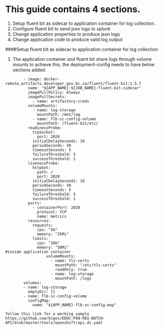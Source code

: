 # This guide contains 4 sections.
1. Setup fluent bit as sidecar to application container for log collection.
2. Configure fluent bit to send json logs to splunk
3. Change application properties to produce json logs
4. Change application code to produce valid log output

####Setup fluent bit as sidecar to application container for log collection
1. The application container and fluent bit share logs through volume mounts to achieve this, the deployment-config needs to have below sections added.
```
        - image: docker-remote.artifacts.developer.gov.bc.ca/fluent/fluent-bit:1.5.7
          name: "${APP_NAME}-${JOB_NAME}-fluent-bit-sidecar"
          imagePullPolicy: Always
          imagePullSecrets:
            - name: artifactory-creds
          volumeMounts:
            - name: log-storage
              mountPath: /mnt/log
            - name: flb-sc-config-volume
              mountPath: /fluent-bit/etc/
          readinessProbe:
            tcpSocket:
              port: 2020
            initialDelaySeconds: 10
            periodSeconds: 30
            timeoutSeconds: 5
            failureThreshold: 5
            successThreshold: 1
          livenessProbe:
            httpGet:
              path: /
              port: 2020
            initialDelaySeconds: 10
            periodSeconds: 30
            timeoutSeconds: 5
            failureThreshold: 5
            successThreshold: 1
          ports:
            - containerPort: 2020
              protocol: TCP
              name: metrics
          resources:
            requests:
              cpu: "5m"
              memory: "25Mi"
            limits:
              cpu: "10m"
              memory: "50Mi"
#inside application container
                  volumeMounts:
                    - name: tls-certs
                      mountPath: "/etc/tls-certs"
                      readOnly: true
                    - name: log-storage
                      mountPath: /logs
        volumes:
        - name: log-storage
          emptyDir: {}
        - name: flb-sc-config-volume
          configMap:
            name: "${APP_NAME}-flb-sc-config-map"
            
follow this link for a working sample
https://github.com/bcgov/EDUC-PEN-REG-BATCH-API/blob/master/tools/openshift/api.dc.yaml
```
